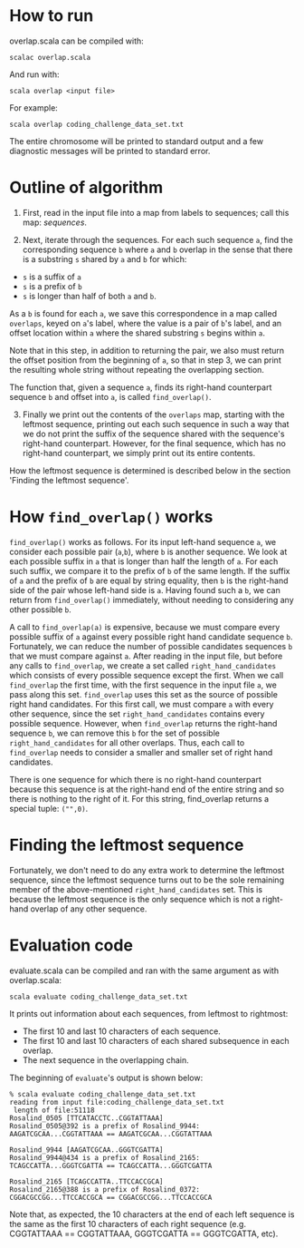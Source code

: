 # How to run

overlap.scala can be compiled with:

    scalac overlap.scala

And run with:

    scala overlap <input file>

For example:

    scala overlap coding_challenge_data_set.txt

The entire chromosome will be printed to standard output and a few
diagnostic messages will be printed to standard error.

# Outline of algorithm

1. First, read in the input file into a map from
labels to sequences; call this map: _sequences_.

2. Next, iterate through the sequences. For each such sequence `a`,
find the corresponding sequence `b` where `a` and `b` overlap in the
sense that there is a substring `s` shared by `a` and `b` for which:

- `s` is a suffix of `a`
- `s` is a prefix of `b`
- `s` is longer than half of both `a` and `b`.

As a `b` is found for each `a`, we save this correspondence in a map
called `overlaps`, keyed on `a`'s label, where the value is a pair of
`b`'s label, and an offset location within `a` where the shared
substring `s` begins within `a`.

Note that in this step, in addition to returning the pair, we also
must return the offset position from the beginning of `a`, so
that in step 3, we can print the resulting whole string without
repeating the overlapping section.

The function that, given a sequence `a`, finds its right-hand
counterpart sequence `b` and offset into `a`, is called
`find_overlap()`.

3. Finally we print out the contents of the `overlaps` map, starting
with the leftmost sequence, printing out each such sequence in such a
way that we do not print the suffix of the sequence shared with the
sequence's right-hand counterpart. However, for the final sequence,
which has no right-hand counterpart, we simply print out its entire
contents.

How the leftmost sequence is determined is described below in the
section 'Finding the leftmost sequence'.

# How `find_overlap()` works

`find_overlap()` works as follows. For its input left-hand sequence `a`,
we consider each possible pair (`a`,`b`), where `b` is another
sequence. We look at each possible suffix in `a` that is longer than
half the length of `a`. For each such suffix, we compare it to the
prefix of `b` of the same length. If the suffix of `a` and the prefix
of `b` are equal by string equality, then `b` is the right-hand side
of the pair whose left-hand side is `a`. Having found such a `b`, we
can return from `find_overlap()` immediately, without needing to
considering any other possible `b`.

A call to `find_overlap(a)` is expensive, because we must compare
every possible suffix of `a` against every possible right hand
candidate sequence `b`. Fortunately, we can reduce the number of
possible candidates sequences `b` that we must compare against
`a`. After reading in the input file, but before any calls to
`find_overlap`, we create a set called `right_hand_candidates` which
consists of every possible sequence except the first. When we call
`find_overlap` the first time, with the first sequence in the input
file `a`, we pass along this set. `find_overlap` uses this set as the
source of possible right hand candidates. For this first call, we must
compare `a` with every other sequence, since the set
`right_hand_candidates` contains every possible sequence. However,
when `find_overlap` returns the right-hand sequence `b`, we can remove
this `b` for the set of possible `right_hand_candidates` for all other
overlaps. Thus, each call to `find_overlap` needs to consider a
smaller and smaller set of right hand candidates.

There is one sequence for which there is no right-hand counterpart
because this sequence is at the right-hand end of the entire string
and so there is nothing to the right of it. For this string,
find_overlap returns a special tuple: `("",0)`.

# Finding the leftmost sequence

Fortunately, we don't need to do any extra work to determine the
leftmost sequence, since the leftmost sequence turns out to be the
sole remaining member of the above-mentioned `right_hand_candidates`
set. This is because the leftmost sequence is the only sequence which
is not a right-hand overlap of any other sequence.

# Evaluation code

evaluate.scala can be compiled and ran with the same argument as with overlap.scala:

    scala evaluate coding_challenge_data_set.txt

It prints out information about each sequences, from leftmost to
rightmost:

- The first 10 and last 10 characters of each sequence.
- The first 10 and last 10 characters of each shared subsequence in each overlap.
- The next sequence in the overlapping chain.

The beginning of `evaluate`'s output is shown below:

```
% scala evaluate coding_challenge_data_set.txt
reading from input file:coding_challenge_data_set.txt
 length of file:51118
Rosalind_0505 [TTCATACCTC..CGGTATTAAA]
Rosalind_0505@392 is a prefix of Rosalind_9944: AAGATCGCAA...CGGTATTAAA == AAGATCGCAA...CGGTATTAAA

Rosalind_9944 [AAGATCGCAA..GGGTCGATTA]
Rosalind_9944@434 is a prefix of Rosalind_2165: TCAGCCATTA...GGGTCGATTA == TCAGCCATTA...GGGTCGATTA

Rosalind_2165 [TCAGCCATTA..TTCCACCGCA]
Rosalind_2165@388 is a prefix of Rosalind_0372: CGGACGCCGG...TTCCACCGCA == CGGACGCCGG...TTCCACCGCA
```

Note that, as expected, the 10 characters at the end of each left
sequence is the same as the first 10 characters of each right sequence
(e.g. CGGTATTAAA == CGGTATTAAA, GGGTCGATTA == GGGTCGATTA, etc).

